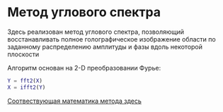 # Метод углового спектра


Здесь реализован метод углового спектра, позволяющий восстанавливать полное голографическое изображение области по заданному распределению амплитуды и фазы вдоль некоторой плоскости

Алгоритм основан на 2-D преобразовании Фурье: 
```matlab
Y = fft2(X)
X = ifft2(Y)
```

[Соотвествующая математика метода здесь](Math.md)
